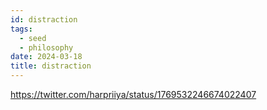 ```yaml
---
id: distraction
tags:
  - seed
  - philosophy
date: 2024-03-18
title: distraction
---
```

https://twitter.com/harpriiya/status/1769532246674022407
